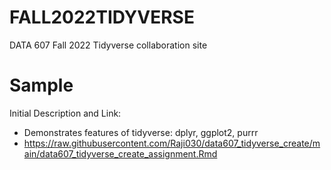 # FALL2022TIDYVERSE
DATA 607 Fall 2022 Tidyverse collaboration site

# Sample
Initial Description and Link: 
* Demonstrates features of tidyverse: dplyr, ggplot2, purrr
* https://raw.githubusercontent.com/Raji030/data607_tidyverse_create/main/data607_tidyverse_create_assignment.Rmd


